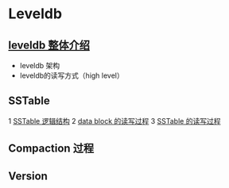 # Leveldb 

## [leveldb 整体介绍](./leveldb_high_level_介绍.md)
* leveldb 架构
* leveldb的读写方式（high level）

## SSTable
1 [SSTable 逻辑结构](./table/sstable.md)
2 [data block 的读写过程](./table/data_block.md)
3 [SSTable 的读写过程](./table/sstable_write_read.md)

## Compaction 过程

## Version


